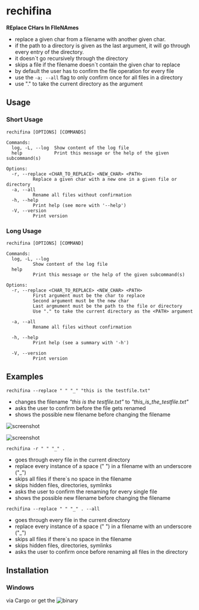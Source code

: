 # rechifina

**REplace CHars In FIleNAmes**


* replace a given char from a filename with another given char.
* if the path to a directory is given as the last argument, it will go through every entry of the directory.
* it doesn`t go recursively through the directory
* skips a file if the filename doesn`t contain the given char to replace
* by default the user has to confirm the file operation for every file
* use the ```-a; --all``` flag to only confirm once for all files in a directory
* use "." to take the current directory as the <path> argument

## Usage 

### Short Usage

```
rechifina [OPTIONS] [COMMANDS]

Commands:
  log, -L, --log  Show content of the log file
  help            Print this message or the help of the given subcommand(s)

Options:
  -r, --replace <CHAR_TO_REPLACE> <NEW_CHAR> <PATH>
          Replace a given char with a new one in a given file or directory
  -a, --all
          Rename all files without confirmation
  -h, --help
          Print help (see more with '--help')
  -V, --version
          Print version
```
### Long Usage

```
rechifina [OPTIONS] [COMMAND]

Commands:
  log, -L, --log
          Show content of the log file
  help
          Print this message or the help of the given subcommand(s)

Options:
  -r, --replace <CHAR_TO_REPLACE> <NEW_CHAR> <PATH>
          First argument must be the char to replace
          Second argument must be the new char
          Last argmument must be the path to the file or directory
          Use "." to take the current directory as the <PATH> argument

  -a, --all
          Rename all files without confirmation

  -h, --help
          Print help (see a summary with '-h')

  -V, --version
          Print version
```

## Examples

```rechifina --replace " " "_" "this is the testfile.txt"```

* changes the filename _"this is the testfile.txt"_ to _"this_is_the_testfile.txt"_
* asks the user to confirm before the file gets renamed
* shows the possible new filename before changing the filename


![screenshot](https://github.com/Phydon/rechifina/blob/master/assets/rech_prompt.png)

![screenshot](https://github.com/Phydon/rechifina/blob/master/assets/rech_success.png)


```rechifina -r " " "_" .```

* goes through every file in the current directory
* replace every instance of a space (" ") in a filename with an underscore ("_")
* skips all files if there`s no space in the filename
* skips hidden files, directories, symlinks
* asks the user to confirm the renaming for every single file
* shows the possible new filename before changing the filename


```rechifina --replace " " "_" . --all```

* goes through every file in the current directory
* replace every instance of a space (" ") in a filename with an underscore ("_")
* skips all files if there`s no space in the filename
* skips hidden files, directories, symlinks
* asks the user to confirm once before renaming all files in the directory

## Installation

### Windows

via Cargo or get the ![binary](https://github.com/Phydon/rechifina/releases)
